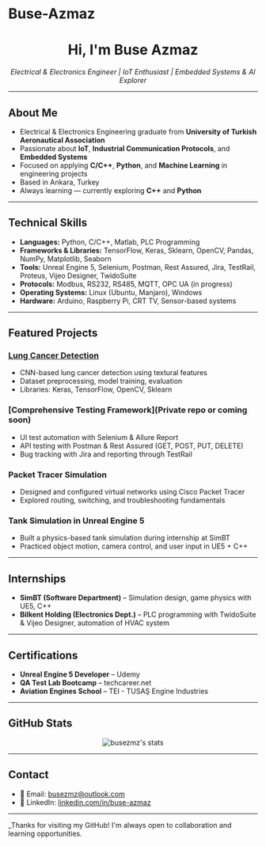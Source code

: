 # Buse-Azmaz
<h1 align="center">Hi, I'm Buse Azmaz </h1>

<p align="center">
  <em>Electrical & Electronics Engineer | IoT Enthusiast | Embedded Systems & AI Explorer</em>
</p>

---

##  About Me

-  Electrical & Electronics Engineering graduate from **University of Turkish Aeronautical Association**  
-  Passionate about **IoT**, **Industrial Communication Protocols**, and **Embedded Systems**
-  Focused on applying **C/C++**, **Python**, and **Machine Learning** in engineering projects
-  Based in Ankara, Turkey  
-  Always learning — currently exploring **C++** and **Python**

---

##  Technical Skills

- **Languages:** Python, C/C++, Matlab, PLC Programming  
- **Frameworks & Libraries:** TensorFlow, Keras, Sklearn, OpenCV, Pandas, NumPy, Matplotlib, Seaborn  
- **Tools:** Unreal Engine 5, Selenium, Postman, Rest Assured, Jira, TestRail, Proteus, Vijeo Designer, TwidoSuite  
- **Protocols:** Modbus, RS232, RS485, MQTT, OPC UA (in progress)  
- **Operating Systems:** Linux (Ubuntu, Manjaro), Windows  
- **Hardware:** Arduino, Raspberry Pi, CRT TV, Sensor-based systems

---

##  Featured Projects

###  [Lung Cancer Detection](https://github.com/busezmz/Lung-Cancer-Detection)
- CNN-based lung cancer detection using textural features
- Dataset preprocessing, model training, evaluation
- Libraries: Keras, TensorFlow, OpenCV, Sklearn

###  [Comprehensive Testing Framework](Private repo or coming soon)
- UI test automation with Selenium & Allure Report
- API testing with Postman & Rest Assured (GET, POST, PUT, DELETE)
- Bug tracking with Jira and reporting through TestRail

###  Packet Tracer Simulation
- Designed and configured virtual networks using Cisco Packet Tracer
- Explored routing, switching, and troubleshooting fundamentals

###  Tank Simulation in Unreal Engine 5
- Built a physics-based tank simulation during internship at SimBT
- Practiced object motion, camera control, and user input in UE5 + C++

---

##  Internships

- **SimBT (Software Department)** – Simulation design, game physics with UE5, C++
- **Bilkent Holding (Electronics Dept.)** – PLC programming with TwidoSuite & Vijeo Designer, automation of HVAC system

---

##  Certifications

- **Unreal Engine 5 Developer** – Udemy  
- **QA Test Lab Bootcamp** – techcareer.net  
- **Aviation Engines School** – TEI - TUSAŞ Engine Industries  

---

##  GitHub Stats

<p align="center">
  <img src="https://github-readme-stats.vercel.app/api?username=busezmz&show_icons=true&theme=default" alt="busezmz's stats" />
</p>

---

##  Contact

- 📧 Email: busezmz@outlook.com  
- 💼 LinkedIn: [linkedin.com/in/buse-azmaz](https://linkedin.com/in/buse-azmaz)  

---

_Thanks for visiting my GitHub! I'm always open to collaboration and learning opportunities.
